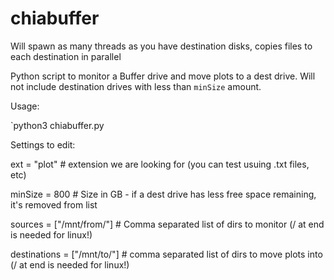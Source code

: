 # chiabuffer

Will spawn as many threads as you have destination disks, copies files to each destination in parallel

Python script to monitor a Buffer drive and move plots to a dest drive. Will not include destination drives with less than `minSize` amount.

Usage:

`python3 chiabuffer.py



Settings to edit:


ext = "plot" # extension we are looking for (you can test usuing .txt files, etc)

minSize = 800 # Size in GB - if a dest drive has less free space remaining, it's removed from list

sources = ["/mnt/from/"] # Comma separated list of dirs to monitor (/ at end is needed for linux!)

destinations = ["/mnt/to/"] # comma separated list of dirs to move plots into (/ at end is needed for linux!)


